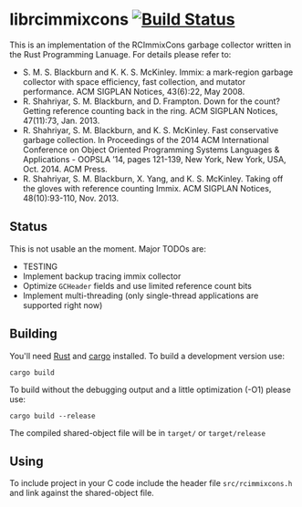 librcimmixcons [![Build Status](https://travis-ci.org/lummax/librcimimxcons.svg?branch=master)](https://travis-ci.org/lummax/librcimimxcons)
==============

This is an implementation of the RCImmixCons garbage collector written in the
Rust Programming Lanuage. For details please refer to:

- S. M. S. Blackburn and K. K. S. McKinley. Immix: a mark-region garbage
  collector with space efficiency, fast collection, and mutator performance.
  ACM SIGPLAN Notices, 43(6):22, May 2008.
- R. Shahriyar, S. M. Blackburn, and D. Frampton. Down for the count?  Getting
  reference counting back in the ring. ACM SIGPLAN Notices, 47(11):73, Jan.
  2013.
- R. Shahriyar, S. M. Blackburn, and K. S. McKinley. Fast conservative garbage
  collection. In Proceedings of the 2014 ACM International Conference on
  Object Oriented Programming Systems Languages & Applications - OOPSLA ’14,
  pages 121-139, New York, New York, USA, Oct. 2014. ACM Press.
- R. Shahriyar, S. M. Blackburn, X. Yang, and K. S. McKinley. Taking off the
  gloves with reference counting Immix. ACM SIGPLAN Notices, 48(10):93-110,
  Nov. 2013.

Status
------

This is not usable an the moment. Major TODOs are:

- TESTING
- Implement backup tracing immix collector
- Optimize `GCHeader` fields and use limited reference count bits
- Implement multi-threading (only single-thread applications are supported right now)

Building
--------

You'll need [Rust](http://rust-lang.org/) and [cargo](http://crates.io)
installed. To build a development version use:

```
cargo build
```

To build without the debugging output and a little optimization (-O1) please
use:

```
cargo build --release
```

The compiled shared-object file will be in `target/` or `target/release`

Using
-----

To include project in your C code include the header file `src/rcimmixcons.h`
and link against the shared-object file.
